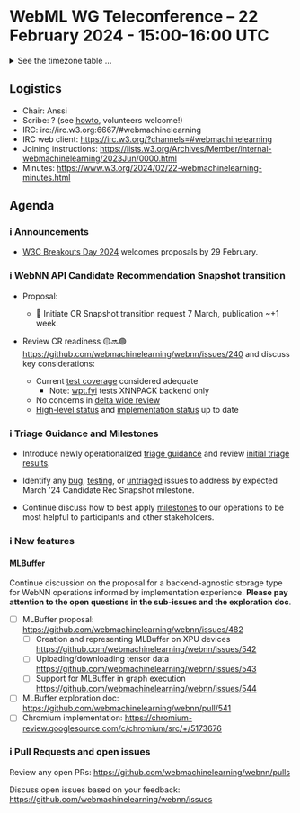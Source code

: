 # WebML WG Teleconference – 22 February 2024 - 15:00-16:00 UTC

<details><summary>See the timezone table ...</summary>
<table>
<tr><td> San Francisco (U.S.A. - California) <td> Thu, 22 February 2024 <td> 07:00 <td> UTC-8 hours
<tr><td> Boston (U.S.A. - Massachusetts) <td> Thu, 22 February 2024 <td> 10:00 <td> UTC-5 hours
<tr><td> London (United Kingdom - England) <td> Thu, 22 February 2024 <td> 15:00 <td> UTC+0 hours (adjusted for DST)
<tr><td> Berlin (Germany) <td> Thu, 22 February 2024 <td> 16:00 <td> UTC+1 hours (adjusted for DST)
<tr><td> Helsinki (Finland) <td> Thu, 22 February 2024 <td> 17:00 <td> UTC+2 hours (adjusted for DST)
<tr><td> Shanghai (China) <td> Thu, 22 February 2024 <td> 23:00 <td> UTC+8 hours (adjusted for DST)
<tr><td> Tokyo (Japan) <td> Fri, 23 February 2024 <td> 00:00 <td> UTC+9 hours (adjusted for DST)
<tr><td> Corresponding UTC (GMT) <td> Thu, 22 February 2024 <td colspan=2> 15:00 UTC
</table>

Other locations: https://www.timeanddate.com/worldclock/fixedtime.html?iso=20240222T15
</details>

## Logistics

* Chair: Anssi
* Scribe: ? (see [howto](https://github.com/webmachinelearning/meetings/blob/main/scribe-howto.md), volunteers welcome!)
* IRC: irc://irc.w3.org:6667/#webmachinelearning
* IRC web client: https://irc.w3.org/?channels=#webmachinelearning
* Joining instructions: https://lists.w3.org/Archives/Member/internal-webmachinelearning/2023Jun/0000.html
* Minutes: https://www.w3.org/2024/02/22-webmachinelearning-minutes.html

## Agenda

### ℹ️ Announcements

- [W3C Breakouts Day 2024](https://github.com/w3c/breakouts-day-2024/) welcomes proposals by 29 February.

### ℹ️ WebNN API Candidate Recommendation Snapshot transition

* Proposal:

  * :rocket: Initiate CR Snapshot transition request 7 March, publication ~+1 week.

* Review CR readiness 🟡🔜🟢 https://github.com/webmachinelearning/webnn/issues/240 and discuss key considerations:
  * Current [test coverage](https://github.com/web-platform-tests/wpt/tree/master/webnn) considered adequate
    * Note: [wpt.fyi](https://wpt.fyi/results/webnn) tests XNNPACK backend only  
  * No concerns in [delta wide review](https://github.com/webmachinelearning/webnn/issues/239)
  * [High-level status](https://www.w3.org/TR/webnn/#sotd) and [implementation status](https://webmachinelearning.github.io/webnn-status/) up to date

### ℹ️ Triage Guidance and Milestones

- Introduce newly operationalized [triage guidance](https://github.com/webmachinelearning/webnn/blob/main/docs/IssueTriage.md) and review [initial triage results](https://github.com/webmachinelearning/webnn/issues).

- Identify any [bug](https://github.com/webmachinelearning/webnn/labels/bug), [testing](https://github.com/webmachinelearning/webnn/labels/testing), or [untriaged](https://github.com/webmachinelearning/webnn/issues?q=is%3Aissue+is%3Aopen+no%3Alabel) issues to address by expected March '24 Candidate Rec Snapshot milestone.

- Continue discuss how to best apply [milestones](https://docs.github.com/en/issues/using-labels-and-milestones-to-track-work/about-milestones) to our operations to be most helpful to participants and other stakeholders.

### ℹ️ New features

#### MLBuffer

Continue discussion on the proposal for a backend-agnostic storage type for WebNN operations informed by implementation experience. **Please pay attention to the open questions in the sub-issues and the exploration doc**.

- [ ] MLBuffer proposal: https://github.com/webmachinelearning/webnn/issues/482
  - [ ] Creation and representing MLBuffer on XPU devices https://github.com/webmachinelearning/webnn/issues/542
  - [ ] Uploading/downloading tensor data https://github.com/webmachinelearning/webnn/issues/543
  - [ ] Support for MLBuffer in graph execution https://github.com/webmachinelearning/webnn/issues/544
- [ ] MLBuffer exploration doc: https://github.com/webmachinelearning/webnn/pull/541
- [ ] Chromium implementation: https://chromium-review.googlesource.com/c/chromium/src/+/5173676

### ℹ️ Pull Requests and open issues

Review any open PRs: https://github.com/webmachinelearning/webnn/pulls

Discuss open issues based on your feedback: https://github.com/webmachinelearning/webnn/issues
